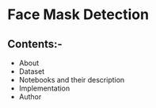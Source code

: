 # Face Mask Detection

## Contents:-
* About
* Dataset
* Notebooks and their description
* Implementation 
* Author


